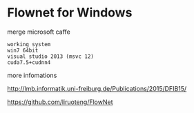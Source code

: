 # Flownet for Windows

merge microsoft caffe

~~~
working system
win7 64bit
visual studio 2013 (msvc 12)  
cuda7.5+cudnn4
~~~
more infomations

http://lmb.informatik.uni-freiburg.de/Publications/2015/DFIB15/

https://github.com/liruoteng/FlowNet


